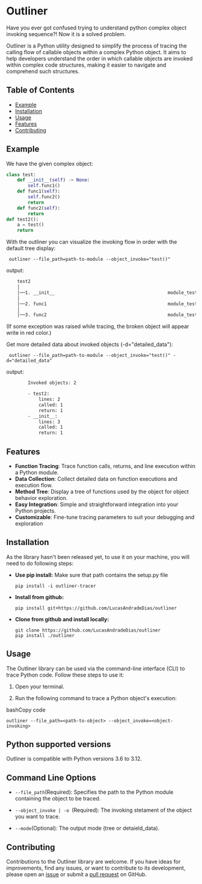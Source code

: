 # Outliner

Have you ever got confused trying to understand python complex object invoking sequence?! Now it is a solved problem.

Outliner is a Python utility designed to simplify the process of tracing the calling flow of callable objects within a complex Python object. It aims to help developers understand the order in which callable objects are invoked within complex code structures, making it easier to navigate and comprehend such structures.



## Table of Contents
- [Example](#example)
- [Installation](#installation)
- [Usage](#usage)
- [Features](#features)
- [Contributing](#contributing)

## Example

We have the given complex object:
```python
class test:
    def __init__(self) -> None:
        self.func1()
    def func1(self):
        self.func2()
        return
    def func2(self):
        return
def test2():
    a = test()
    return
``` 

With the outliner you can visualize the invoking flow in order with the default tree display:
```
 outliner --file_path=path-to-module --object_invoke="test()"
```
output:
```bash
    test2
    │
    │──1. __init__                                          module_testing_1.py     2
    │
    │──2. func1                                             module_testing_1.py     5
    │
    │──3. func2                                             module_testing_1.py     9
```

(If some exception was raised while tracing, the broken object will appear write in red color.)

Get more detailed data about invoked objects (-d="detailed_data"):
```
 outliner --file_path=path-to-module --object_invoke="test()" -d="detailed_data"
```
output:
```bash
        Invoked objects: 2

        - test2:
            lines: 2
            called: 1
            return: 1
        - __init__:
            lines: 3
            called: 1
            return: 1
```


## Features

-   **Function Tracing**: Trace function calls, returns, and line execution within a Python module.
-   **Data Collection**: Collect detailed data on function executions and execution flow.
-   **Method Tree**: Display a tree of functions used by the object for object behavior exploration.
-   **Easy Integration**: Simple and straightforward integration into your Python projects.
-   **Customizable**: Fine-tune tracing parameters to suit your debugging and exploration

## Installation
As the library hasn't been released yet, to use it on your machine, you will need to do following steps:

-	**Use pip install:**
	Make sure that path contains the setup.py file
	``` 
	pip install -i outliner-tracer
	```
-	**Install from github:**
	``` 
	pip install git+https://github.com/LucasAndradeDias/outliner
 	```
-	**Clone from github and install locally:**
	``` 
	git clone https://github.com/LucasAndradeDias/outliner
 	pip install ./outliner
	```


## Usage

The Outliner library can be used via the command-line interface (CLI) to trace Python code. Follow these steps to use it:

1.  Open your terminal.
    
2.  Run the following command to trace a Python object's execution:
    

bashCopy code

`outliner --file_path=<path-to-object> --object_invoke=<object-invoking>` 

## Python supported versions
Outliner is compatible with Python versions 3.6 to 3.12.


## Command Line Options

-   `--file_path`(Required): Specifies the path to the Python module containing the object to be traced.
    
-   `--object_invoke | -o `(Required): The invoking stetament of the object you want to trace.
    
-   `--mode`(Optional): The output mode (tree or detaield_data).

## Contributing

Contributions to the Outliner library are welcome. If you have ideas for improvements, find any issues, or want to contribute to its development, please open an [issue](https://github.com/your-repo/issues) or submit a [pull request](https://github.com/your-repo/pulls) on GitHub.
